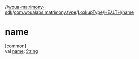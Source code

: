 //[woua-matrimony-sdk](../../../../index.md)/[com.woualabs.matrimony.type](../../index.md)/[LookupType](../index.md)/[HEALTH](index.md)/[name](name.md)

# name

[common]\
val [name](name.md): [String](https://kotlinlang.org/api/latest/jvm/stdlib/kotlin/-string/index.html)
